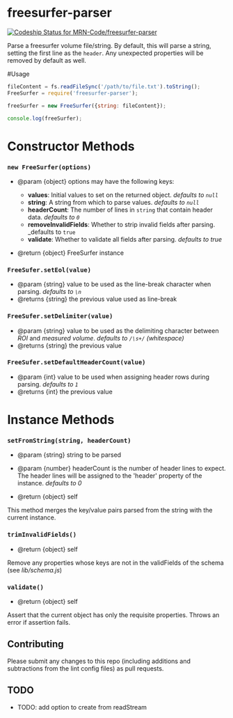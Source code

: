 # freesurfer-parser

[ ![Codeship Status for MRN-Code/freesurfer-parser](https://codeship.com/projects/3d985d20-3c93-0133-6289-3ebbb4d77cd4/status?branch=master)](https://codeship.com/projects/102291)

Parse a freesurfer volume file/string. By default, this will parse a string, setting the first line as the `header`. Any unexpected properties will be removed by default as well.

#Usage
```js
fileContent = fs.readFileSync('/path/to/file.txt').toString();
FreeSurfer = require('freesurfer-parser');

freeSurfer = new FreeSurfer({string: fileContent});

console.log(freeSurfer);
```

# Constructor Methods
### `new FreeSurfer(options)`
- @param {object} options may have the following keys:

  - **values**: Initial values to set on the returned object. _defaults to `null`_
  - **string**: A string from which to parse values. _defaults to `null`_
  - **headerCount**: The number of lines in `string` that contain header data.
_defaults to `0`_
  - **removeInvalidFields**: Whether to strip invalid fields after parsing.
_defaults to `true`
  - **validate**: Whether to validate all fields after parsing. _defaults to true_

- @return {object} FreeSurfer instance

### `FreeSufer.setEol(value)`
- @param {string} value to be used as the line-break character when parsing.
_defaults to `\n`_
- @returns {string} the previous value used as line-break

### `FreeSufer.setDelimiter(value)`
- @param {string} value to be used as the delimiting character between _ROI_ and _measured volume_.
_defaults to `/\s+/` (whitespace)_
- @returns {string} the previous value

### `FreeSufer.setDefaultHeaderCount(value)`
- @param {int} value to be used when assigning header rows during parsing.
_defaults to `1`_
- @returns {int} the previous value

# Instance Methods

### `setFromString(string, headerCount)`
- @param {string} string to be parsed
- @param {number} headerCount is the number of header lines to expect.
The header lines will be assigned to the 'header' property of the instance.
_defaults to 0_

- @return {object} self

This method merges the key/value pairs parsed from the string with the current instance.

### `trimInvalidFields()`
- @return {object} self

Remove any properties whose keys are not in the validFields of the schema (see _lib/schema.js_)

### `validate()`
- @return {object} self

Assert that the current object has only the requisite properties. Throws an error if assertion fails.

## Contributing
Please submit any changes to this repo (including additions and subtractions from the lint config files) as pull requests.

## TODO

- TODO: add option to create from readStream

